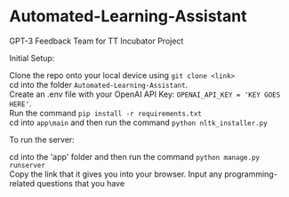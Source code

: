 # Automated-Learning-Assistant
GPT-3 Feedback Team for TT Incubator Project

Initial Setup:  

Clone the repo onto your local device using `git clone <link>`  
cd into the folder `Automated-Learning-Assistant`.  
Create an .env file with your OpenAI API Key: `OPENAI_API_KEY = 'KEY GOES HERE'`.   
Run the command `pip install -r requirements.txt`  
cd into `app\main`  and then run the command `python nltk_installer.py` 

To run the server: 

cd into the 'app' folder and then run the command `python manage.py runserver`  
Copy the link that it gives you into your browser. 
Input any programming-related questions that you have
